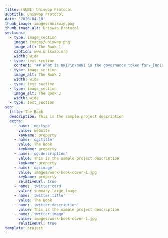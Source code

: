 ```yaml
---
title: ($UNI) Uniswap Protocol
subtitle: Uniswap Protocol
date: '2020-04-10'
thumb_image: images/uniswap.png
thumb_image_alt: Uniswap Protocol
sections:
  - type: image_section
    image: images/uniswap.png
    image_alt: The Book 1
    caption: www.uniswap.org
    width: wide
  - type: text_section
    content: "## What is UNI?\n\nUNI is the governance token for\_[Uniswap](https://www.coingecko.com/en/exchanges/uniswap). UNI was introduced on 16th September 2020 through a retrospective airdrop to users who have interacted with the protocol either by swapping tokens or by providing liquidity.\n\nThe UNI token allows token holders to participate in the governance of the protocol. Key decisions such as usage of the treasury or future upgrades can be decided through a governance vote.\n\n## What is Uniswap?\n\nUniswap is a\_[decentralized exchange (DEX)](https://www.coingecko.com/en/dex)\_that makes it easy for users to swap an ERC-20 token for another ERC-20 token without the need of a centralized intermediary. With a DEX, traders do not have to deposit their tokens on an exchange and be exposed to the security risks of a centralized exchange.\_\n\nUsers just need an\_[Ethereum](https://www.coingecko.com/en/coins/ethereum)\_wallet like\_[Metamask](https://www.coingecko.com/buzz/complete-beginners-guide-to-metamask)\_and they can immediately start swapping tokens. Users can\_then swap tokens directly without the need of an orderbook. This works using an Automated Market Maker (AMM) where Liquidity Providers (LP) deposit tokens into the smart contract and this liquidity then provides a price quote to traders without relying on any professional market makers. Liquidity Providers are compensated with a 0.3% trading fee for providing liquidity on the protocol.\n\n![](https://assets.coingecko.com/app/public/ckeditor_assets/pictures/1611/content_uniswap-v3.png)\n\n## When was Uniswap founded?\n\nThe protocol was founded by Hayden Adams in 2018. Hayden was mainly inspired by the technology that was first described by Ethereum co-founder, Vitalik Buterin.\n\n## What is an Automated Market Maker (AMM)?\n\nAn\_AMM uses a pricing algorithm to price assets. Uniswap uses the “x\\*y = k” formula to price its assets. Within the formula, x represents the amount of one token in the liquidity pool, y is the amount of the other asset and k is a fixed constant. In Uniswap, the value of both assets constantly remains at a ratio of 50:50.\n\nUniswap popularized the AMM model and other crypto protocols started utilizing the AMM due to its innovative and decentralized features. However, one of the biggest setbacks for the AMM model is impermanent loss.\n\nImpermanent loss is the opportunity cost of contributing two crypto assets into a liquidity pool instead of holding the two crypto assets separately outside the liquidity pool. Impermanent loss occurs when the price of one token rises or falls relative to the other. The larger the change, the larger the impermanent loss will be.\n"
  - type: image_section
    image_alt: The Book 2
    width: wide
  - type: text_section
  - type: image_section
    image_alt: The Book 3
    width: wide
  - type: text_section
seo:
  title: The Book
  description: This is the sample project description
  extra:
    - name: 'og:type'
      value: website
      keyName: property
    - name: 'og:title'
      value: The Book
      keyName: property
    - name: 'og:description'
      value: This is the sample project description
      keyName: property
    - name: 'og:image'
      value: images/work-book-cover-1.jpg
      keyName: property
      relativeUrl: true
    - name: 'twitter:card'
      value: summary_large_image
    - name: 'twitter:title'
      value: The Book
    - name: 'twitter:description'
      value: This is the sample project description
    - name: 'twitter:image'
      value: images/work-book-cover-1.jpg
      relativeUrl: true
template: project
---
```

